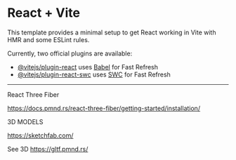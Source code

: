 # React + Vite

This template provides a minimal setup to get React working in Vite with HMR and some ESLint rules.

Currently, two official plugins are available:

- [@vitejs/plugin-react](https://github.com/vitejs/vite-plugin-react/blob/main/packages/plugin-react/README.md) uses [Babel](https://babeljs.io/) for Fast Refresh
- [@vitejs/plugin-react-swc](https://github.com/vitejs/vite-plugin-react-swc) uses [SWC](https://swc.rs/) for Fast Refresh



*************

React Three Fiber 

https://docs.pmnd.rs/react-three-fiber/getting-started/installation/

3D MODELS 

https://sketchfab.com/

See 3D 
https://gltf.pmnd.rs/